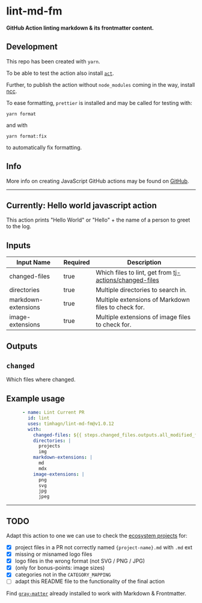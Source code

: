 # lint-md-fm

**GitHub Action linting markdown &amp; its frontmatter content.**

## Development

This repo has been created with `yarn`.

To be able to test the action also install [`act`](https://github.com/nektos/act).

Further, to publish the action without `node_modules` coming in the way,
install [ncc](https://www.npmjs.com/package/@vercel/ncc).

To ease formatting, `prettier` is installed and may be called for testing with:

```shell
yarn format
```

and with

```shell
yarn format:fix
```

to automatically fix formatting.

## Info

More info on creating JavaScript GitHub actions may be found on
[GitHub](https://docs.github.com/en/actions/creating-actions/creating-a-javascript-action).

---

## Currently: Hello world javascript action

This action prints "Hello World" or "Hello" + the name of a person to greet to
the log.

## Inputs

| **Input Name**       | **Required** | **Description**                                                                                                |
|----------------------|--------------|----------------------------------------------------------------------------------------------------------------|
| changed-files        | true         | Which files to lint, get from [tj-actions/changed-files](https://github.com/marketplace/actions/changed-files) |
| directories          | true         | Multiple directories to search in.                                                                             |
| markdown-extensions  | true         | Multiple extensions of Markdown files to check for.                                                            |
| image-extensions     | true         | Multiple extensions of image files to check for.                                                               |

## Outputs

## `changed`

Which files where changed.

## Example usage

```yaml
      - name: Lint Current PR
        id: lint
        uses: timhagn/lint-md-fm@v1.0.12
        with:
          changed-files: ${{ steps.changed_files.outputs.all_modified_files }}
          directories: |
            projects
            img
          markdown-extensions: |
            md
            mdx
          image-extensions: |
            png
            svg
            jpg
            jpeg
```

---

## TODO

Adapt this action to one we can use to check the
[ecosystem projects](https://github.com/solana-labs/ecosystem) for:

- [x] project files in a PR not correctly named `{project-name}.md` with `.md` ext
- [x] missing or misnamed logo files
- [x] logo files in the wrong format (not SVG / PNG / JPG)
- [x] (only for bonus-points: image sizes)
- [x] categories not in the `CATEGORY_MAPPING`
- [ ] adapt this README file to the functionality of the final action

Find [`gray-matter`](https://www.npmjs.com/package/gray-matter) already
installed to work with Markdown & Frontmatter.
